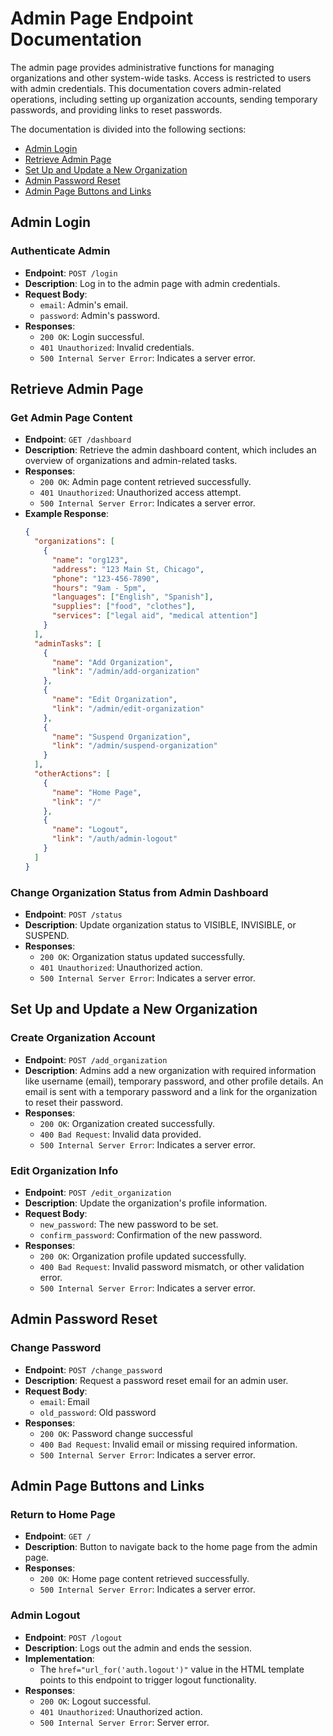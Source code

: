 # Admin Page Endpoint Documentation

The admin page provides administrative functions for managing organizations and other system-wide tasks. Access is restricted to users with admin credentials. This documentation covers admin-related operations, including setting up organization accounts, sending temporary passwords, and providing links to reset passwords.

The documentation is divided into the following sections:
- [Admin Login](#admin-login)
- [Retrieve Admin Page](#retrieve-admin-page)
- [Set Up and Update a New Organization](#set-up-and-update-a-new-organization)
- [Admin Password Reset](#admin-password-reset)
- [Admin Page Buttons and Links](#admin-page-buttons-and-links)

## Admin Login
### Authenticate Admin
- **Endpoint**: `POST /login`
- **Description**: Log in to the admin page with admin credentials.
- **Request Body**:
  - `email`: Admin's email.
  - `password`: Admin's password.
- **Responses**:
  - `200 OK`: Login successful.
  - `401 Unauthorized`: Invalid credentials.
  - `500 Internal Server Error`: Indicates a server error.

## Retrieve Admin Page
### Get Admin Page Content
- **Endpoint**: `GET /dashboard`
- **Description**: Retrieve the admin dashboard content, which includes an overview of organizations and admin-related tasks.
- **Responses**:
  - `200 OK`: Admin page content retrieved successfully.
  - `401 Unauthorized`: Unauthorized access attempt.
  - `500 Internal Server Error`: Indicates a server error.
- **Example Response**:
  ```json
  {
    "organizations": [
      {
        "name": "org123",
        "address": "123 Main St, Chicago",
        "phone": "123-456-7890",
        "hours": "9am - 5pm",
        "languages": ["English", "Spanish"],
        "supplies": ["food", "clothes"],
        "services": ["legal aid", "medical attention"]
      }
    ],
    "adminTasks": [
      {
        "name": "Add Organization",
        "link": "/admin/add-organization"
      },
      {
        "name": "Edit Organization",
        "link": "/admin/edit-organization"
      },
      {
        "name": "Suspend Organization",
        "link": "/admin/suspend-organization"
      }
    ],
    "otherActions": [
      {
        "name": "Home Page",
        "link": "/"
      },
      {
        "name": "Logout",
        "link": "/auth/admin-logout"
      }
    ]
  }
  ```

### Change Organization Status from Admin Dashboard
- **Endpoint**: `POST /status`
- **Description**: Update organization status to VISIBLE, INVISIBLE, or SUSPEND.
- **Responses**:
  - `200 OK`: Organization status updated successfully.
  - `401 Unauthorized`: Unauthorized action.
  - `500 Internal Server Error`: Indicates a server error.

## Set Up and Update a New Organization

### Create Organization Account
- **Endpoint**: `POST /add_organization`
- **Description**: Admins add a new organization with required information like username (email), temporary password, and other profile details. An email is sent with a temporary password and a link for the organization to reset their password.
- **Responses**:
  - `200 OK`: Organization created successfully.
  - `400 Bad Request`: Invalid data provided.
  - `500 Internal Server Error`: Indicates a server error.

### Edit Organization Info
- **Endpoint**: `POST /edit_organization`
- **Description**: Update the organization's profile information.
- **Request Body**:
  - `new_password`: The new password to be set.
  - `confirm_password`: Confirmation of the new password.
- **Responses**:
  - `200 OK`: Organization profile updated successfully.
  - `400 Bad Request`: Invalid password mismatch, or other validation error.
  - `500 Internal Server Error`: Indicates a server error.

## Admin Password Reset

### Change Password
- **Endpoint**: `POST /change_password`
- **Description**: Request a password reset email for an admin user.
- **Request Body**:
  - `email`: Email
  - `old_password`: Old password
- **Responses**:
  - `200 OK`: Password change successful
  - `400 Bad Request`: Invalid email or missing required information.
  - `500 Internal Server Error`: Indicates a server error.

## Admin Page Buttons and Links
### Return to Home Page
- **Endpoint**: `GET /`
- **Description**: Button to navigate back to the home page from the admin page.
- **Responses**:
  - `200 OK`: Home page content retrieved successfully.
  - `500 Internal Server Error`: Indicates a server error.

### Admin Logout
- **Endpoint**: `POST /logout`
- **Description**: Logs out the admin and ends the session.
- **Implementation**:
  - The `href="url_for('auth.logout')"` value in the HTML template points to this endpoint to trigger logout functionality.
- **Responses**:
  - `200 OK`: Logout successful.
  - `401 Unauthorized`: Unauthorized action.
  - `500 Internal Server Error`: Server error.
